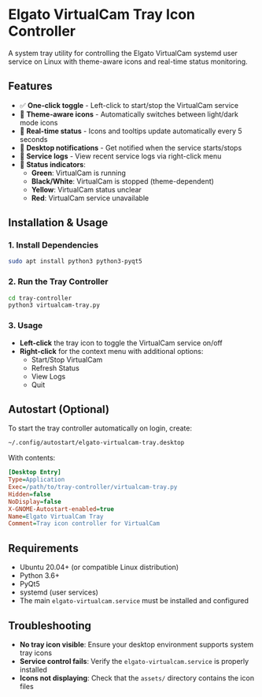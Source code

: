 # Elgato VirtualCam Tray Icon Controller

A system tray utility for controlling the Elgato VirtualCam systemd user service on Linux with theme-aware icons and real-time status monitoring.

## Features

- ✅ **One-click toggle** - Left-click to start/stop the VirtualCam service
- 🎨 **Theme-aware icons** - Automatically switches between light/dark mode icons
- 🔄 **Real-time status** - Icons and tooltips update automatically every 5 seconds
- 📱 **Desktop notifications** - Get notified when the service starts/stops
- 📜 **Service logs** - View recent service logs via right-click menu
- 🎯 **Status indicators**:
  - **Green**: VirtualCam is running
  - **Black/White**: VirtualCam is stopped (theme-dependent)
  - **Yellow**: VirtualCam status unclear
  - **Red**: VirtualCam service unavailable

## Installation & Usage

### 1. Install Dependencies

```bash
sudo apt install python3 python3-pyqt5
```

### 2. Run the Tray Controller

```bash
cd tray-controller
python3 virtualcam-tray.py
```

### 3. Usage

- **Left-click** the tray icon to toggle the VirtualCam service on/off
- **Right-click** for the context menu with additional options:
  - Start/Stop VirtualCam
  - Refresh Status
  - View Logs
  - Quit

## Autostart (Optional)

To start the tray controller automatically on login, create:

```bash
~/.config/autostart/elgato-virtualcam-tray.desktop
```

With contents:
```ini
[Desktop Entry]
Type=Application
Exec=/path/to/tray-controller/virtualcam-tray.py
Hidden=false
NoDisplay=false
X-GNOME-Autostart-enabled=true
Name=Elgato VirtualCam Tray
Comment=Tray icon controller for VirtualCam
```

## Requirements

- Ubuntu 20.04+ (or compatible Linux distribution)
- Python 3.6+
- PyQt5
- systemd (user services)
- The main `elgato-virtualcam.service` must be installed and configured

## Troubleshooting

- **No tray icon visible**: Ensure your desktop environment supports system tray icons
- **Service control fails**: Verify the `elgato-virtualcam.service` is properly installed
- **Icons not displaying**: Check that the `assets/` directory contains the icon files 